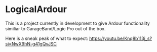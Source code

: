 # LogicalArdour
This is a project currently in development to give Ardour functionality similiar to GarageBand/Logic Pro out of the box. 



Here is a sneak peak of what to expect: https://youtu.be/Knq8b113j_s?si=NwX9hN-g41gQvJSC
